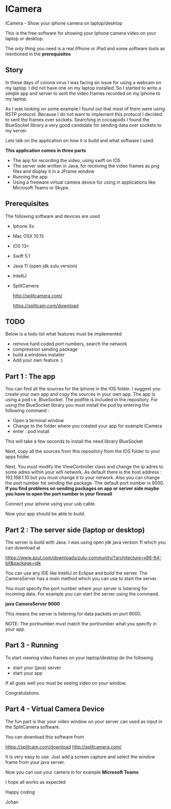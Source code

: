 # ICamera
ICamera - Show your iphone camera on laptop/desktop

This is the free software for showing your Iphone camera video on your laptop or desktop.

The only thing you need is a real iPhone or iPad and some software tools as mentioned in the **prerequisites**

## Story
In these days of corona virus I was facing an issue for using a webcam on my laptop. I did not have one on my laptop installed. So I started to write a simple app and server to sent the video frames recorded on my iphone to my laptop.

As I was looking on some example I found out that most of them were using RSTP protocol. Because I do not want to implement
this protocol I decided to sent the frames over sockets. Searching in cocoapods I found the BlueSocket library a very good
candidate for sending data over sockets to my server.

Lets talk on the application on how it is build and what software I used.

**This application comes in three parts**
- The app for recording the video, using swift on IOS
- The server side written in Java, for receiving the video frames as png files and display it in a JFrame window
- Running the app
- Using a freeware virtual camera device for using in applications like Microsoft Teams or Skype.

## Prerequisites

The following software and devices are used

- Iphone Xs

- Mac OSX 10.15
- IOS 13+
- Swift 5.1

- Java 11 (open jdk zulu version)
- IntelliJ

- SplitCamera

  http://splitcamera.com/
  
  https://splitcam.com/download
  
## TODO

Below is a todo list what features must be implemented

- remove hard coded port numbers, search the network
- compression sending package
- build a windows installer
- Add your own feature :)

## Part 1 : The app

You can find all the sources for the iphone in the IOS folder. I suggest you create your own app 
and copy the sources in your own app. 
The app is using a pod i.e. BlueSocket. The podfile is included in the repository. For using the
BlueSocket library you must install the pod by entering the following command :

- Open a terminal window
- Change to the folder where you created your app for example ICamera
- enter : pod install

This will take a few seconds to install the need library BlueSocket

Next, copy all the sources from this repository from the IOS folder to your apps folder.

Next, You must modify the ViewController class and change the ip adres to some adres
within your wifi network. As default there is the host address : 192.168.1.10 but you
must change it to your network. Also you can change the port number for sending the package.
The default port number is 9000.
**If you find problems on sending packages on app or server side maybe you have to open the
port number in your firewall**

Connect your iphone using your usb cable.

Now your app should be able to build.

## Part 2 : The server side (laptop or desktop)

The server is build with Java. I was using open jdk java version 11 which you can download at

https://www.azul.com/downloads/zulu-community/?architecture=x86-64-bit&package=jdk

You can use any IDE like IntelliJ or Eclipse and build the server. The CameraServer has a main method 
which you can use to start the server.

You must specify the port number where your server is listening for incoming data. For example 
you can start the server using the command.

**java CameraServer 9000**

This means the server is listening for data packets on port 9000.

NOTE: The portnumber must match the portnumber what you specify in your app.


## Part 3 - Running

To start viewing video frames on your laptop/desktop do the following

- start your (java) server 
- start your app

If all goes well you must be seeing video on your window.

Congratulations.

## Part 4 - Virtual Camera Device

The fun part is thar your video window on your server can used as input in the SplitCamera software.

You can download this software from

https://splitcam.com/download
http://splitcamera.com/

It is very easy to use. Just add a screen capture and select the window frame from your java server.

Now you can use your camera in for example **Microsoft Teams**

I hope all works as expected

Happy coding

Johan
